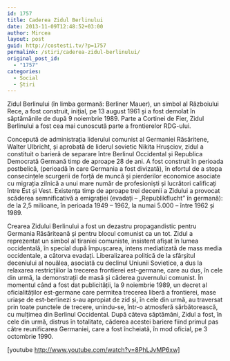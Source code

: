 ```yaml
---
id: 1757
title: Caderea Zidul Berlinului
date: 2013-11-09T12:48:52+03:00
author: Mircea
layout: post
guid: http://costesti.tv/?p=1757
permalink: /stiri/caderea-zidul-berlinului/
original_post_id:
  - "1757"
categories:
  - Social
  - Știri
---
```

Zidul Berlinului (în limba germană: Berliner Mauer), un simbol al Războiului Rece, a fost construit, inițial, pe 13 august 1961 și a fost demolat în săptămânile de după 9 noiembrie 1989. Parte a Cortinei de Fier, Zidul Berlinului a fost cea mai cunoscută parte a frontierelor RDG-ului.<!--more-->

Concepută de administrația liderului comunist al Germaniei Răsăritene, Walter Ulbricht, și aprobată de liderul sovietic Nikita Hrușciov, zidul a constituit o barieră de separare între Berlinul Occidental și Republica Democrată Germană timp de aproape 28 de ani. A fost construit în perioada postbelică, (perioadă în care Germania a fost divizată), în efortul de a stopa consecințele scurgerii de forță de muncă și pierderilor economice asociate cu migrația zilnică a unui mare număr de profesioniști și lucrători calificați între Est și Vest. Existența timp de aproape trei decenii a Zidului a provocat scăderea semnificativă a emigrației (evadați &#8211; &#8222;Republikflucht&#8221; în germană): de la 2,5 milioane, în perioada 1949 – 1962, la numai 5.000 &#8211; între 1962 și 1989.

Crearea Zidului Berlinului a fost un dezastru propagandistic pentru Germania Răsăriteană și pentru blocul comunist ca un tot. Zidul a reprezentat un simbol al tiraniei comuniste, insistent afișat în lumea occidentală, în special după împușcarea, intens mediatizată de mass media occidentale, a câtorva evadați. Liberalizarea politică de la sfârșitul deceniului al nouălea, asociată cu declinul Uniunii Sovietice, a dus la relaxarea restricțiilor la trecerea frontierei est-germane, care au dus, în cele din urmă, la demonstrații de masă și căderea guvernului comunist. În momentul când a fost dat publicității, la 9 noiembrie 1989, un decret al oficialităților est-germane care permitea trecerea liberă a frontierei, mase uriașe de est-berlinezi s-au apropiat de zid și, în cele din urmă, au traversat prin toate punctele de trecere, unindu-se, într-o atmosferă sărbătorească, cu mulțimea din Berlinul Occidental. După câteva săptămâni, Zidul a fost, în cele din urmă, distrus în totalitate, căderea acestei bariere fiind primul pas către reunificarea Germaniei, care a fost încheiată, în mod oficial, pe 3 octombrie 1990.

[youtube http://www.youtube.com/watch?v=8PhLJvMP6xw]